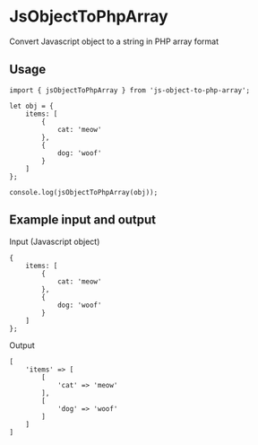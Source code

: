 # JsObjectToPhpArray
Convert Javascript object to a string in PHP array format

## Usage
```
import { jsObjectToPhpArray } from 'js-object-to-php-array';

let obj = {
    items: [
        {
            cat: 'meow'
        },
        {
            dog: 'woof'
        }
    ]
};

console.log(jsObjectToPhpArray(obj));
```

## Example input and output
Input (Javascript object)
```
{
    items: [
        {
            cat: 'meow'
        },
        {
            dog: 'woof'
        }
    ]
};
```

Output
```
[
    'items' => [
        [
            'cat' => 'meow'
        ],
        [
            'dog' => 'woof'
        ]
    ]
]
```
